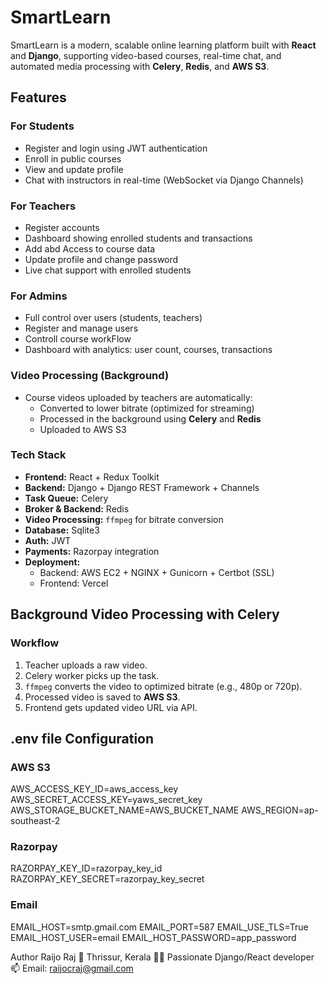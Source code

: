 # SmartLearn
SmartLearn is a modern, scalable online learning platform built with **React** and **Django**, supporting video-based courses, real-time chat, and automated media processing with **Celery**, **Redis**, and **AWS S3**.

##  Features
### For Students
- Register and login using JWT authentication
- Enroll in public courses
- View and update profile 
- Chat with instructors in real-time (WebSocket via Django Channels)

###  For Teachers
- Register accounts
- Dashboard showing enrolled students and transactions
- Add abd Access to course data
- Update profile and change password
- Live chat support with enrolled students

### For Admins
- Full control over users (students, teachers)
- Register and manage users
- Controll course workFlow
- Dashboard with analytics: user count, courses, transactions

###  Video Processing (Background)
- Course videos uploaded by teachers are automatically:
  - Converted to lower bitrate (optimized for streaming)
  - Processed in the background using **Celery** and **Redis**
  - Uploaded to AWS S3


###  Tech Stack
- **Frontend:** React + Redux Toolkit 
- **Backend:** Django + Django REST Framework + Channels
- **Task Queue:** Celery
- **Broker & Backend:** Redis
- **Video Processing:** `ffmpeg` for bitrate conversion
- **Database:** Sqlite3
- **Auth:** JWT
- **Payments:** Razorpay integration
- **Deployment:** 
  - Backend: AWS EC2 + NGINX + Gunicorn + Certbot (SSL)
  - Frontend: Vercel

##  Background Video Processing with Celery

###  Workflow
1. Teacher uploads a raw video.
2. Celery worker picks up the task.
3. `ffmpeg` converts the video to optimized bitrate (e.g., 480p or 720p).
4. Processed video is saved to **AWS S3**.
5. Frontend gets updated video URL via API.

##  .env file Configuration
### AWS S3
AWS_ACCESS_KEY_ID=aws_access_key
AWS_SECRET_ACCESS_KEY=yaws_secret_key
AWS_STORAGE_BUCKET_NAME=AWS_BUCKET_NAME
AWS_REGION=ap-southeast-2

### Razorpay
RAZORPAY_KEY_ID=razorpay_key_id
RAZORPAY_KEY_SECRET=razorpay_key_secret

### Email
EMAIL_HOST=smtp.gmail.com
EMAIL_PORT=587
EMAIL_USE_TLS=True
EMAIL_HOST_USER=email
EMAIL_HOST_PASSWORD=app_password

Author
Raijo Raj
📍 Thrissur, Kerala
🧑‍💻 Passionate Django/React developer
📫 Email: raijocraj@gmail.com
